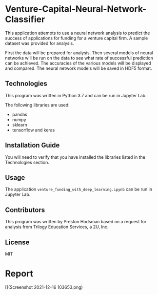 # Venture-Capital-Neural-Network-Classifier

This application attempts to use a neural network analysis to predict the success of applications for funding for a venture capital firm. A sample dataset was provided for analysis.

First the data will be prepared for analysis. Then several models of neural networks will be run on the data to see what rate of successful prediction can be achieved. The accuracies of the various models will be displayed and compared. The neural network models will be saved in HDF5 format.

## Technologies

This program was written in Python 3.7 and can be run in Jupyter Lab.

The following libraries are used:

- pandas
- numpy
- sklearn
- tensorflow and keras

## Installation Guide

You will need to verify that you have installed the libraries listed in the Technologies section.

## Usage

The application `venture_funding_with_deep_learning.ipynb` can be run in Jupyter Lab. 

## Contributors
This program was written by Preston Hodsman based on a request for analysis from Trilogy Education Services, a 2U, Inc.

## License
MIT

# Report

[](Screenshot 2021-12-16 103653.png)